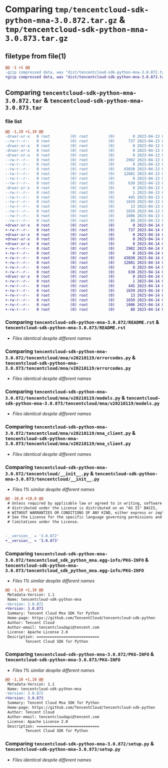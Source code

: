 # Comparing `tmp/tencentcloud-sdk-python-mna-3.0.872.tar.gz` & `tmp/tencentcloud-sdk-python-mna-3.0.873.tar.gz`

## filetype from file(1)

```diff
@@ -1 +1 @@
-gzip compressed data, was "dist/tencentcloud-sdk-python-mna-3.0.872.tar", last modified: Thu Apr 13 00:48:54 2023, max compression
+gzip compressed data, was "dist/tencentcloud-sdk-python-mna-3.0.873.tar", last modified: Fri Apr 14 00:47:41 2023, max compression
```

## Comparing `tencentcloud-sdk-python-mna-3.0.872.tar` & `tencentcloud-sdk-python-mna-3.0.873.tar`

### file list

```diff
@@ -1,19 +1,19 @@
-drwxr-xr-x   0 root         (0) root         (0)        0 2023-04-13 00:48:54.000000 tencentcloud-sdk-python-mna-3.0.872/
--rw-r--r--   0 root         (0) root         (0)      737 2023-04-13 00:48:54.000000 tencentcloud-sdk-python-mna-3.0.872/README.rst
-drwxr-xr-x   0 root         (0) root         (0)        0 2023-04-13 00:48:54.000000 tencentcloud-sdk-python-mna-3.0.872/tencentcloud/
-drwxr-xr-x   0 root         (0) root         (0)        0 2023-04-13 00:48:54.000000 tencentcloud-sdk-python-mna-3.0.872/tencentcloud/mna/
-drwxr-xr-x   0 root         (0) root         (0)        0 2023-04-13 00:48:54.000000 tencentcloud-sdk-python-mna-3.0.872/tencentcloud/mna/v20210119/
--rw-r--r--   0 root         (0) root         (0)     2902 2023-04-13 00:48:54.000000 tencentcloud-sdk-python-mna-3.0.872/tencentcloud/mna/v20210119/errorcodes.py
--rw-r--r--   0 root         (0) root         (0)        0 2023-04-13 00:48:54.000000 tencentcloud-sdk-python-mna-3.0.872/tencentcloud/mna/v20210119/__init__.py
--rw-r--r--   0 root         (0) root         (0)    43030 2023-04-13 00:48:54.000000 tencentcloud-sdk-python-mna-3.0.872/tencentcloud/mna/v20210119/models.py
--rw-r--r--   0 root         (0) root         (0)    12081 2023-04-13 00:48:54.000000 tencentcloud-sdk-python-mna-3.0.872/tencentcloud/mna/v20210119/mna_client.py
--rw-r--r--   0 root         (0) root         (0)        0 2023-04-13 00:48:54.000000 tencentcloud-sdk-python-mna-3.0.872/tencentcloud/mna/__init__.py
--rw-r--r--   0 root         (0) root         (0)      630 2023-04-13 00:48:54.000000 tencentcloud-sdk-python-mna-3.0.872/tencentcloud/__init__.py
-drwxr-xr-x   0 root         (0) root         (0)        0 2023-04-13 00:48:54.000000 tencentcloud-sdk-python-mna-3.0.872/tencentcloud_sdk_python_mna.egg-info/
--rw-r--r--   0 root         (0) root         (0)        1 2023-04-13 00:48:54.000000 tencentcloud-sdk-python-mna-3.0.872/tencentcloud_sdk_python_mna.egg-info/dependency_links.txt
--rw-r--r--   0 root         (0) root         (0)      445 2023-04-13 00:48:54.000000 tencentcloud-sdk-python-mna-3.0.872/tencentcloud_sdk_python_mna.egg-info/SOURCES.txt
--rw-r--r--   0 root         (0) root         (0)     1659 2023-04-13 00:48:54.000000 tencentcloud-sdk-python-mna-3.0.872/tencentcloud_sdk_python_mna.egg-info/PKG-INFO
--rw-r--r--   0 root         (0) root         (0)       13 2023-04-13 00:48:54.000000 tencentcloud-sdk-python-mna-3.0.872/tencentcloud_sdk_python_mna.egg-info/top_level.txt
--rw-r--r--   0 root         (0) root         (0)     1659 2023-04-13 00:48:54.000000 tencentcloud-sdk-python-mna-3.0.872/PKG-INFO
--rw-r--r--   0 root         (0) root         (0)     1006 2023-04-13 00:48:54.000000 tencentcloud-sdk-python-mna-3.0.872/setup.py
--rw-r--r--   0 root         (0) root         (0)       88 2023-04-13 00:48:54.000000 tencentcloud-sdk-python-mna-3.0.872/setup.cfg
+drwxr-xr-x   0 root         (0) root         (0)        0 2023-04-14 00:47:41.000000 tencentcloud-sdk-python-mna-3.0.873/
+-rw-r--r--   0 root         (0) root         (0)      737 2023-04-14 00:47:41.000000 tencentcloud-sdk-python-mna-3.0.873/README.rst
+drwxr-xr-x   0 root         (0) root         (0)        0 2023-04-14 00:47:41.000000 tencentcloud-sdk-python-mna-3.0.873/tencentcloud/
+drwxr-xr-x   0 root         (0) root         (0)        0 2023-04-14 00:47:41.000000 tencentcloud-sdk-python-mna-3.0.873/tencentcloud/mna/
+drwxr-xr-x   0 root         (0) root         (0)        0 2023-04-14 00:47:41.000000 tencentcloud-sdk-python-mna-3.0.873/tencentcloud/mna/v20210119/
+-rw-r--r--   0 root         (0) root         (0)     2902 2023-04-14 00:47:41.000000 tencentcloud-sdk-python-mna-3.0.873/tencentcloud/mna/v20210119/errorcodes.py
+-rw-r--r--   0 root         (0) root         (0)        0 2023-04-14 00:47:41.000000 tencentcloud-sdk-python-mna-3.0.873/tencentcloud/mna/v20210119/__init__.py
+-rw-r--r--   0 root         (0) root         (0)    43030 2023-04-14 00:47:41.000000 tencentcloud-sdk-python-mna-3.0.873/tencentcloud/mna/v20210119/models.py
+-rw-r--r--   0 root         (0) root         (0)    12081 2023-04-14 00:47:41.000000 tencentcloud-sdk-python-mna-3.0.873/tencentcloud/mna/v20210119/mna_client.py
+-rw-r--r--   0 root         (0) root         (0)        0 2023-04-14 00:47:41.000000 tencentcloud-sdk-python-mna-3.0.873/tencentcloud/mna/__init__.py
+-rw-r--r--   0 root         (0) root         (0)      630 2023-04-14 00:47:41.000000 tencentcloud-sdk-python-mna-3.0.873/tencentcloud/__init__.py
+drwxr-xr-x   0 root         (0) root         (0)        0 2023-04-14 00:47:41.000000 tencentcloud-sdk-python-mna-3.0.873/tencentcloud_sdk_python_mna.egg-info/
+-rw-r--r--   0 root         (0) root         (0)        1 2023-04-14 00:47:41.000000 tencentcloud-sdk-python-mna-3.0.873/tencentcloud_sdk_python_mna.egg-info/dependency_links.txt
+-rw-r--r--   0 root         (0) root         (0)      445 2023-04-14 00:47:41.000000 tencentcloud-sdk-python-mna-3.0.873/tencentcloud_sdk_python_mna.egg-info/SOURCES.txt
+-rw-r--r--   0 root         (0) root         (0)     1659 2023-04-14 00:47:41.000000 tencentcloud-sdk-python-mna-3.0.873/tencentcloud_sdk_python_mna.egg-info/PKG-INFO
+-rw-r--r--   0 root         (0) root         (0)       13 2023-04-14 00:47:41.000000 tencentcloud-sdk-python-mna-3.0.873/tencentcloud_sdk_python_mna.egg-info/top_level.txt
+-rw-r--r--   0 root         (0) root         (0)     1659 2023-04-14 00:47:41.000000 tencentcloud-sdk-python-mna-3.0.873/PKG-INFO
+-rw-r--r--   0 root         (0) root         (0)     1006 2023-04-14 00:47:41.000000 tencentcloud-sdk-python-mna-3.0.873/setup.py
+-rw-r--r--   0 root         (0) root         (0)       88 2023-04-14 00:47:41.000000 tencentcloud-sdk-python-mna-3.0.873/setup.cfg
```

### Comparing `tencentcloud-sdk-python-mna-3.0.872/README.rst` & `tencentcloud-sdk-python-mna-3.0.873/README.rst`

 * *Files identical despite different names*

### Comparing `tencentcloud-sdk-python-mna-3.0.872/tencentcloud/mna/v20210119/errorcodes.py` & `tencentcloud-sdk-python-mna-3.0.873/tencentcloud/mna/v20210119/errorcodes.py`

 * *Files identical despite different names*

### Comparing `tencentcloud-sdk-python-mna-3.0.872/tencentcloud/mna/v20210119/models.py` & `tencentcloud-sdk-python-mna-3.0.873/tencentcloud/mna/v20210119/models.py`

 * *Files identical despite different names*

### Comparing `tencentcloud-sdk-python-mna-3.0.872/tencentcloud/mna/v20210119/mna_client.py` & `tencentcloud-sdk-python-mna-3.0.873/tencentcloud/mna/v20210119/mna_client.py`

 * *Files identical despite different names*

### Comparing `tencentcloud-sdk-python-mna-3.0.872/tencentcloud/__init__.py` & `tencentcloud-sdk-python-mna-3.0.873/tencentcloud/__init__.py`

 * *Files 1% similar despite different names*

```diff
@@ -10,8 +10,8 @@
 # Unless required by applicable law or agreed to in writing, software
 # distributed under the License is distributed on an "AS IS" BASIS,
 # WITHOUT WARRANTIES OR CONDITIONS OF ANY KIND, either express or implied.
 # See the License for the specific language governing permissions and
 # limitations under the License.
 
 
-__version__ = '3.0.872'
+__version__ = '3.0.873'
```

### Comparing `tencentcloud-sdk-python-mna-3.0.872/tencentcloud_sdk_python_mna.egg-info/PKG-INFO` & `tencentcloud-sdk-python-mna-3.0.873/tencentcloud_sdk_python_mna.egg-info/PKG-INFO`

 * *Files 1% similar despite different names*

```diff
@@ -1,10 +1,10 @@
 Metadata-Version: 1.1
 Name: tencentcloud-sdk-python-mna
-Version: 3.0.872
+Version: 3.0.873
 Summary: Tencent Cloud Mna SDK for Python
 Home-page: https://github.com/TencentCloud/tencentcloud-sdk-python
 Author: Tencent Cloud
 Author-email: tencentcloudapi@tencent.com
 License: Apache License 2.0
 Description: ============================
         Tencent Cloud SDK for Python
```

### Comparing `tencentcloud-sdk-python-mna-3.0.872/PKG-INFO` & `tencentcloud-sdk-python-mna-3.0.873/PKG-INFO`

 * *Files 1% similar despite different names*

```diff
@@ -1,10 +1,10 @@
 Metadata-Version: 1.1
 Name: tencentcloud-sdk-python-mna
-Version: 3.0.872
+Version: 3.0.873
 Summary: Tencent Cloud Mna SDK for Python
 Home-page: https://github.com/TencentCloud/tencentcloud-sdk-python
 Author: Tencent Cloud
 Author-email: tencentcloudapi@tencent.com
 License: Apache License 2.0
 Description: ============================
         Tencent Cloud SDK for Python
```

### Comparing `tencentcloud-sdk-python-mna-3.0.872/setup.py` & `tencentcloud-sdk-python-mna-3.0.873/setup.py`

 * *Files identical despite different names*

